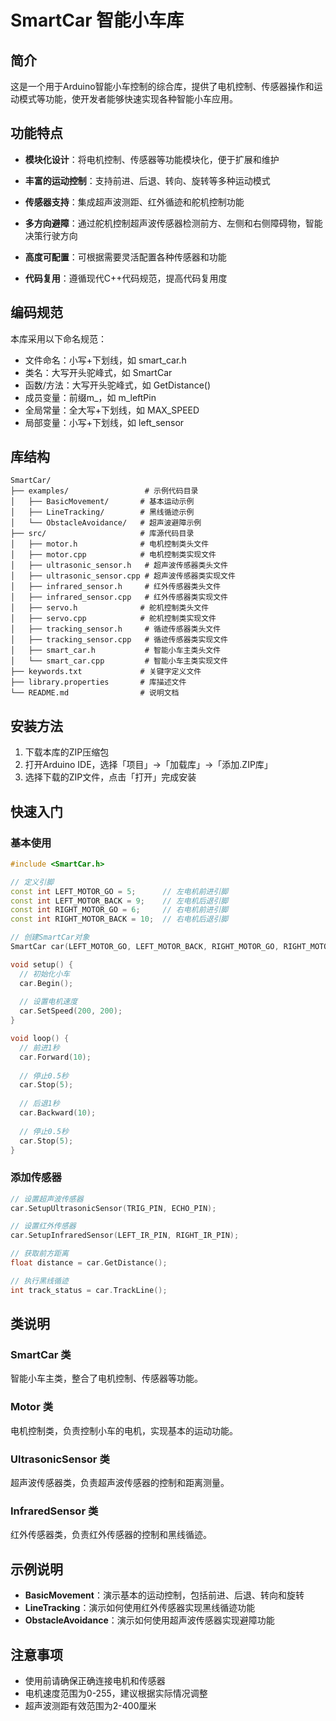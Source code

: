# SmartCar 智能小车库

## 简介

这是一个用于Arduino智能小车控制的综合库，提供了电机控制、传感器操作和运动模式等功能，使开发者能够快速实现各种智能小车应用。

## 功能特点

- **模块化设计**：将电机控制、传感器等功能模块化，便于扩展和维护
- **丰富的运动控制**：支持前进、后退、转向、旋转等多种运动模式
- **传感器支持**：集成超声波测距、红外循迹和舵机控制功能
- **多方向避障**：通过舵机控制超声波传感器检测前方、左侧和右侧障碍物，智能决策行驶方向

- **高度可配置**：可根据需要灵活配置各种传感器和功能
- **代码复用**：遵循现代C++代码规范，提高代码复用度

## 编码规范

本库采用以下命名规范：
- 文件命名：小写+下划线，如 smart_car.h
- 类名：大写开头驼峰式，如 SmartCar
- 函数/方法：大写开头驼峰式，如 GetDistance()
- 成员变量：前缀m_，如 m_leftPin
- 全局常量：全大写+下划线，如 MAX_SPEED
- 局部变量：小写+下划线，如 left_sensor

## 库结构

```
SmartCar/
├── examples/                 # 示例代码目录
│   ├── BasicMovement/       # 基本运动示例
│   ├── LineTracking/        # 黑线循迹示例
│   └── ObstacleAvoidance/   # 超声波避障示例
├── src/                     # 库源代码目录
│   ├── motor.h              # 电机控制类头文件
│   ├── motor.cpp            # 电机控制类实现文件
│   ├── ultrasonic_sensor.h   # 超声波传感器类头文件
│   ├── ultrasonic_sensor.cpp # 超声波传感器类实现文件
│   ├── infrared_sensor.h     # 红外传感器类头文件
│   ├── infrared_sensor.cpp   # 红外传感器类实现文件
│   ├── servo.h              # 舵机控制类头文件
│   ├── servo.cpp            # 舵机控制类实现文件
│   ├── tracking_sensor.h     # 循迹传感器类头文件
│   ├── tracking_sensor.cpp   # 循迹传感器类实现文件
│   ├── smart_car.h           # 智能小车主类头文件
│   └── smart_car.cpp         # 智能小车主类实现文件
├── keywords.txt             # 关键字定义文件
├── library.properties       # 库描述文件
└── README.md                # 说明文档
```

## 安装方法

1. 下载本库的ZIP压缩包
2. 打开Arduino IDE，选择「项目」->「加载库」->「添加.ZIP库」
3. 选择下载的ZIP文件，点击「打开」完成安装

## 快速入门

### 基本使用

```cpp
#include <SmartCar.h>

// 定义引脚
const int LEFT_MOTOR_GO = 5;      // 左电机前进引脚
const int LEFT_MOTOR_BACK = 9;    // 左电机后退引脚
const int RIGHT_MOTOR_GO = 6;     // 右电机前进引脚
const int RIGHT_MOTOR_BACK = 10;  // 右电机后退引脚

// 创建SmartCar对象
SmartCar car(LEFT_MOTOR_GO, LEFT_MOTOR_BACK, RIGHT_MOTOR_GO, RIGHT_MOTOR_BACK);

void setup() {
  // 初始化小车
  car.Begin();
  
  // 设置电机速度
  car.SetSpeed(200, 200);
}

void loop() {
  // 前进1秒
  car.Forward(10);
  
  // 停止0.5秒
  car.Stop(5);
  
  // 后退1秒
  car.Backward(10);
  
  // 停止0.5秒
  car.Stop(5);
}
```

### 添加传感器

```cpp
// 设置超声波传感器
car.SetupUltrasonicSensor(TRIG_PIN, ECHO_PIN);

// 设置红外传感器
car.SetupInfraredSensor(LEFT_IR_PIN, RIGHT_IR_PIN);

// 获取前方距离
float distance = car.GetDistance();

// 执行黑线循迹
int track_status = car.TrackLine();
```

## 类说明

### SmartCar 类

智能小车主类，整合了电机控制、传感器等功能。

### Motor 类

电机控制类，负责控制小车的电机，实现基本的运动功能。

### UltrasonicSensor 类

超声波传感器类，负责超声波传感器的控制和距离测量。

### InfraredSensor 类

红外传感器类，负责红外传感器的控制和黑线循迹。

## 示例说明

- **BasicMovement**：演示基本的运动控制，包括前进、后退、转向和旋转
- **LineTracking**：演示如何使用红外传感器实现黑线循迹功能
- **ObstacleAvoidance**：演示如何使用超声波传感器实现避障功能

## 注意事项

- 使用前请确保正确连接电机和传感器
- 电机速度范围为0-255，建议根据实际情况调整
- 超声波测距有效范围为2-400厘米
    